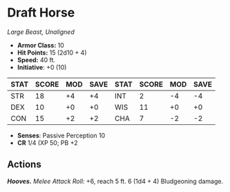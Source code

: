 # Draft Horse

*Large Beast, Unaligned*

- **Armor Class:** 10
- **Hit Points:** 15 (2d10 + 4)
- **Speed:** 40 ft.
- **Initiative**: +0 (10)

|STAT|SCORE|MOD|SAVE|STAT|SCORE|MOD|SAVE|
| --- | --- | --- | ---- |---| --- | --- | ---- |
| STR | 18 | +4 | +4 | INT | 2 | -4 | -4 |
| DEX | 10 | +0 | +0 | WIS | 11 | +0 | +0 |
| CON | 15 | +2 | +2 | CHA | 7 | -2 | -2 |

- **Senses**: Passive Perception 10
- **CR** 1/4 (XP 50; PB +2

## Actions

***Hooves.*** *Melee Attack Roll:* +6, reach 5 ft. 6 (1d4 + 4) Bludgeoning damage.

